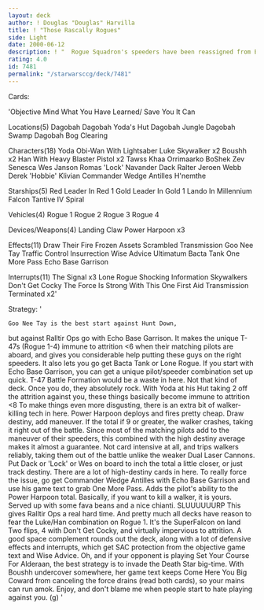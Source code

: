 ```yaml
---
layout: deck
author: ! Douglas "Douglas" Harvilla
title: ! "Those Rascally Rogues"
side: Light
date: 2000-06-12
description: ! "  Rogue Squadron's speeders have been reassigned from Echo Base to Dagobah.  Hilarity ensues.  Well, not for your opponent, who won't appreciate getting stomped on by super-speeders.  This deck uses one Third Anthology premium card, Echo Base Garrison."
rating: 4.0
id: 7481
permalink: "/starwarsccg/deck/7481"
---
```

Cards: 

'Objective
Mind What You Have Learned/
Save You It Can

Locations(5)
Dagobah
Dagobah Yoda's Hut
Dagobah Jungle
Dagobah Swamp
Dagobah Bog Clearing

Characters(18)
Yoda
Obi-Wan With Lightsaber
Luke Skywalker x2
Boushh x2
Han With Heavy Blaster Pistol x2
Tawss Khaa
Orrimaarko
BoShek
Zev Senesca
Wes Janson
Romas 'Lock' Navander
Dack Ralter
Jeroen Webb
Derek 'Hobbie' Klivian
Commander Wedge Antilles
H'nemthe

Starships(5)
Red Leader In Red 1
Gold Leader In Gold 1
Lando In Millennium Falcon
Tantive IV
Spiral

Vehicles(4)
Rogue 1
Rogue 2
Rogue 3
Rogue 4

Devices/Weapons(4)
Landing Claw
Power Harpoon x3

Effects(11)
Draw Their Fire
Frozen Assets
Scrambled Transmission
Goo Nee Tay
Traffic Control
Insurrection
Wise Advice
Ultimatum
Bacta Tank
One More Pass
Echo Base Garrison

Interrupts(11)
The Signal x3
Lone Rogue
Shocking Information
Skywalkers
Don't Get Cocky
The Force Is Strong With This One
First Aid
Transmission Terminated x2'

Strategy: '

	Goo Nee Tay is the best start against Hunt Down,
but against Ralltir Ops go with Echo Base Garrison.  It makes the unique T-47s (Rogue 1-4) immune to attrition <6 when their matching pilots are aboard, and gives you considerable help putting these guys on the right speeders.
  It also lets you go get Bacta Tank or Lone Rogue.  If you start with Echo Base Garrison, you can get a unique pilot/speeder combination set up quick.  T-47 Battle Formation would be a waste in here.  Not that kind of deck.
  Once you do, they absolutely rock.  With Yoda at his Hut taking 2 off the attrition against you, these things basically become immune to attrition <8  To make things even more disgusting, there is an extra bit of walker-killing tech in here.
  Power Harpoon deploys and fires pretty cheap.  Draw destiny, add maneuver.  If the total if 9 or greater, the walker crashes, taking it right out of the battle.  Since most of the matching pilots add to the maneuver of their speeders, this combined with the high destiny average makes it almost a guarantee.  Not card intensive at all, and trips walkers reliably, taking them out of the battle unlike the weaker Dual Laser Cannons.
  Put Dack or 'Lock' or Wes on board to inch the total a little closer, or just track destiny.  There are a lot of high-destiny cards in here.  To really force the issue, go get Commander Wedge Antilles with Echo Base Garrison and use his game text to grab One More Pass.  Adds the pilot's ability to the Power Harpoon total.
  Basically, if you want to kill a walker, it is yours.  Served up with some fava beans and a nice chianti.  SLUUUUUURP  This gives Ralltir Ops a real hard time.  And pretty much all decks have reason to fear the Luke/Han combination on Rogue 1.	It's the SuperFalcon on land	Two flips, 4 with Don't Get Cocky, and virtually impervious to attrition.
  A good space complement rounds out the deck, along with a lot of defensive effects and interrupts, which get SAC protection from the objective game text and Wise Advice.
  Oh, and if your opponent is playing Set Your Course For Alderaan, the best strategy is to invade the Death Star big-time.  With Boushh undercover somewhere, her game text keeps Come Here You Big Coward from canceling the force drains (read both cards), so your mains can run amok.
  Enjoy, and don't blame me when people start to hate playing against you.  (g)     '
